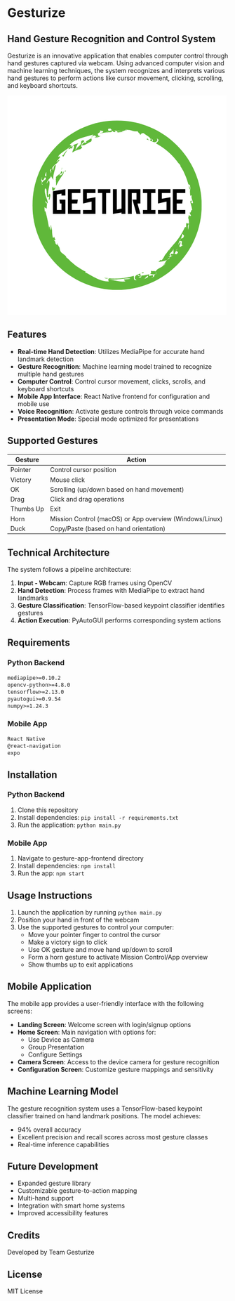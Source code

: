 # Gesturize

## Hand Gesture Recognition and Control System

Gesturize is an innovative application that enables computer control through hand gestures captured via webcam. Using advanced computer vision and machine learning techniques, the system recognizes and interprets various hand gestures to perform actions like cursor movement, clicking, scrolling, and keyboard shortcuts.

![Gesturize Logo](gesture-app-frontend/assets/logo.png)

## Features

- **Real-time Hand Detection**: Utilizes MediaPipe for accurate hand landmark detection
- **Gesture Recognition**: Machine learning model trained to recognize multiple hand gestures
- **Computer Control**: Control cursor movement, clicks, scrolls, and keyboard shortcuts
- **Mobile App Interface**: React Native frontend for configuration and mobile use
- **Voice Recognition**: Activate gesture controls through voice commands
- **Presentation Mode**: Special mode optimized for presentations

## Supported Gestures

| Gesture | Action |
|---------|--------|
| Pointer | Control cursor position |
| Victory | Mouse click |
| OK | Scrolling (up/down based on hand movement) |
| Drag | Click and drag operations |
| Thumbs Up | Exit |
| Horn | Mission Control (macOS) or App overview (Windows/Linux) |
| Duck | Copy/Paste (based on hand orientation) |

## Technical Architecture

The system follows a pipeline architecture:
1. **Input - Webcam**: Capture RGB frames using OpenCV
2. **Hand Detection**: Process frames with MediaPipe to extract hand landmarks
3. **Gesture Classification**: TensorFlow-based keypoint classifier identifies gestures
4. **Action Execution**: PyAutoGUI performs corresponding system actions

## Requirements

### Python Backend
```
mediapipe>=0.10.2
opencv-python>=4.8.0
tensorflow>=2.13.0
pyautogui>=0.9.54
numpy>=1.24.3
```

### Mobile App
```
React Native
@react-navigation
expo
```

## Installation

### Python Backend
1. Clone this repository
2. Install dependencies: `pip install -r requirements.txt`
3. Run the application: `python main.py`

### Mobile App
1. Navigate to gesture-app-frontend directory
2. Install dependencies: `npm install`
3. Run the app: `npm start`

## Usage Instructions

1. Launch the application by running `python main.py`
2. Position your hand in front of the webcam
3. Use the supported gestures to control your computer:
   - Move your pointer finger to control the cursor
   - Make a victory sign to click
   - Use OK gesture and move hand up/down to scroll
   - Form a horn gesture to activate Mission Control/App overview
   - Show thumbs up to exit applications

## Mobile Application

The mobile app provides a user-friendly interface with the following screens:
- **Landing Screen**: Welcome screen with login/signup options
- **Home Screen**: Main navigation with options for:
  - Use Device as Camera
  - Group Presentation
  - Configure Settings
- **Camera Screen**: Access to the device camera for gesture recognition
- **Configuration Screen**: Customize gesture mappings and sensitivity

## Machine Learning Model

The gesture recognition system uses a TensorFlow-based keypoint classifier trained on hand landmark positions. The model achieves:
- 94% overall accuracy
- Excellent precision and recall scores across most gesture classes
- Real-time inference capabilities

## Future Development

- Expanded gesture library
- Customizable gesture-to-action mapping
- Multi-hand support
- Integration with smart home systems
- Improved accessibility features

## Credits

Developed by Team Gesturize

## License

MIT License